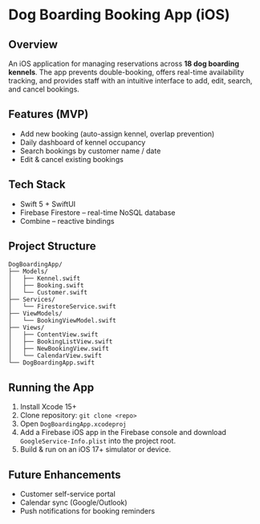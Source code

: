 # Dog Boarding Booking App (iOS)

## Overview
An iOS application for managing reservations across **18 dog boarding kennels**. The app prevents double-booking, offers real-time availability tracking, and provides staff with an intuitive interface to add, edit, search, and cancel bookings.

## Features (MVP)
* Add new booking (auto-assign kennel, overlap prevention)
* Daily dashboard of kennel occupancy
* Search bookings by customer name / date
* Edit & cancel existing bookings

## Tech Stack
* Swift 5 + SwiftUI
* Firebase Firestore – real-time NoSQL database
* Combine – reactive bindings

## Project Structure
```
DogBoardingApp/
├── Models/
│   ├── Kennel.swift
│   ├── Booking.swift
│   └── Customer.swift
├── Services/
│   └── FirestoreService.swift
├── ViewModels/
│   └── BookingViewModel.swift
├── Views/
│   ├── ContentView.swift
│   ├── BookingListView.swift
│   ├── NewBookingView.swift
│   └── CalendarView.swift
└── DogBoardingApp.swift
```

## Running the App
1. Install Xcode 15+
2. Clone repository: `git clone <repo>`
3. Open `DogBoardingApp.xcodeproj`
4. Add a Firebase iOS app in the Firebase console and download `GoogleService-Info.plist` into the project root.
5. Build & run on an iOS 17+ simulator or device.

## Future Enhancements
* Customer self-service portal
* Calendar sync (Google/Outlook)
* Push notifications for booking reminders